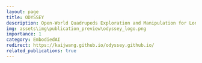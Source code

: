 ```yaml
---
layout: page
title: ODYSSEY
description: Open-World Quadrupeds Exploration and Manipulation for Long-Horizon Tasks
img: assets\img\publication_preview\odyssey_logo.png
importance: 1
category: EmbodiedAI
redirect: https://kaijwang.github.io/odyssey.github.io/
related_publications: true
---
```


